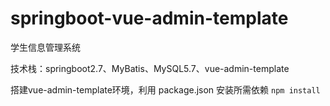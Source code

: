 # springboot-vue-admin-template
学生信息管理系统

技术栈：springboot2.7、MyBatis、MySQL5.7、vue-admin-template

搭建vue-admin-template环境，利用 package.json 安装所需依赖 `npm install` 
